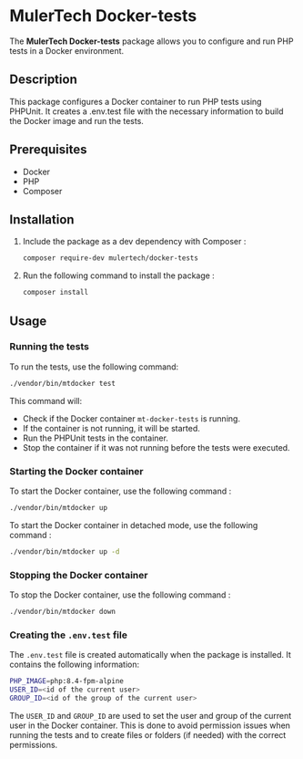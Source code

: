 # MulerTech Docker-tests

The **MulerTech Docker-tests** package allows you to configure and run PHP tests in a Docker environment.

## Description

This package configures a Docker container to run PHP tests using PHPUnit. It creates a .env.test file with the necessary information to build the Docker image and run the tests.

## Prerequisites

- Docker
- PHP
- Composer

## Installation

1. Include the package as a dev dependency with Composer :

    ```sh
    composer require-dev mulertech/docker-tests
    ```

2. Run the following command to install the package :

    ```sh
    composer install
    ```

## Usage

### Running the tests

To run the tests, use the following command:

```sh
./vendor/bin/mtdocker test
```

This command will:  
- Check if the Docker container `mt-docker-tests` is running.
- If the container is not running, it will be started.
- Run the PHPUnit tests in the container.
- Stop the container if it was not running before the tests were executed.

### Starting the Docker container

To start the Docker container, use the following command :

```sh
./vendor/bin/mtdocker up
```

To start the Docker container in detached mode, use the following command :

```sh
./vendor/bin/mtdocker up -d
```

### Stopping the Docker container

To stop the Docker container, use the following command :

```sh
./vendor/bin/mtdocker down
```

### Creating the `.env.test` file

The `.env.test` file is created automatically when the package is installed. It contains the following information:

```sh
PHP_IMAGE=php:8.4-fpm-alpine
USER_ID=<id of the current user>
GROUP_ID=<id of the group of the current user>
```

The `USER_ID` and `GROUP_ID` are used to set the user and group of the current user in the Docker container.
This is done to avoid permission issues when running the tests and to create files or folders (if needed) with the correct permissions.